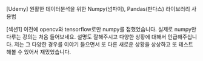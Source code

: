[Udemy] 원활한 데이터분석을 위한 Numpy(넘파이), Pandas(판다스) 라이브러리 사용법

[섹션1] 이전에 opencv와 tensorflow로만 numpy를 접했었습니다. 실제로 numpy만 다루는 강의는 처음 들어보네요. 설명도 잘해주시고 다양한 상황에 대해서 언급해주십니다. 저는 그 다양한 경우를 이야기 들으면서 또 다른 새로운 상황을 상상하고 또 테스트 해볼 수 있어서 재밌었습니다.

